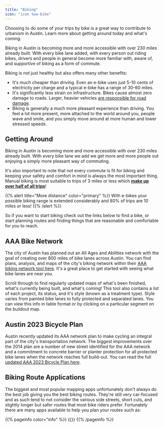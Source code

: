 ```yaml
---
title: "Biking"
icon: "icon twa-bike"
---
```

Choosing to do some of your trips by bike is a great way to contribute to urbanism in Austin. Learn more about getting around today and what's coming.
<!--more-->

Biking in Austin is becoming more and more accessible with over 230 miles already built. With every bike lane added, with every person out riding bikes, drivers and people in general become more familiar with, aware of, and supportive of biking as a form of commute.

Biking is not just healthy but also offers many other benefits:
- It's much cheaper than driving. Even an e-bike uses just 5-10 cents of electricity per charge and a typical e-bike has a range of 30-60 miles.
- It's significantly less strain on infrastructure. Bikes cause almost zero damage to roads. Larger, heavier vehicles [are responsible for road damage](https://en.m.wikipedia.org/wiki/Fourth_power_law).
- Biking is generally a much more pleasant experience than driving. You feel a lot more present, more attached to the world around you, people wave and smile, and you simply move around at more human and lower stressed speeds.

## Getting Around

Biking in Austin is becoming more and more accessible with over 230 miles already built. With every bike lane we add we get more and more people out enjoying a simply more pleasant way of commuting.

It's also important to note that not every commute is fit for biking and keeping your safety and comfort in mind is always the most important thing. Manual biking is most suitable to trips of 3 miles or less which **[make up over half of all trips](https://www.energy.gov/eere/vehicles/articles/fotw-1230-march-21-2022-more-half-all-daily-trips-were-less-three-miles-2021)**!

{{% alert title="More distance" color="primary" %}}
With e-bikes your possible biking range is extended considerably and 80% of trips are 10 miles or less!
{{% /alert %}}

So if you want to start biking check out the links below to find a bike, or start planning routes and finding things that are reasonable and comfortable for you to reach.

## AAA Bike Network

The city of Austin has planned out an All Ages and Abilities network with the goal of creating over 800 miles of bike lanes across Austin. You can find plans, analysis, and maps of the city's biking network within their [AAA biking network tool here](https://austin.maps.arcgis.com/apps/MapJournal/index.html?appid=dba125033d42453491b36ea5fb935eea). It's a great place to get started with seeing what bike lanes are near you.

Scroll through to find regularly updated maps of what's been finished, what's currently being built, and what's coming! This tool also contains a list of each project, its status, and it's style (known as a treatment type). Style varies from painted bike lanes to fully protected and separated lanes. You can view this info in table format or by clicking on a particular segment on the buildout map.

## Austin 2023 Bicycle Plan

Austin recently updated its AAA network plan to make cycling an integral part of the city's transportation network. The biggest improvements over the 2014 plan are a number of new street identified for the AAA network and  a commitment to concrete barrier or planter protection for all protected bike lanes when the network reaches full build-out. You can read the full [updated AAA 2023 Bicycle Plan here](https://acrobat.adobe.com/link/track?uri=urn%3Aaaid%3Ascds%3AUS%3Aab8e2bdd-f183-3e4d-bbc1-187138049fba).

## Biking Route Applications

The biggest and most popular mapping apps unfortunately don't always do the best job giving you the best biking routes. They're still very car-focused and as such tend to not consider the various side streets, short cuts, and slightly longer but safer routes that most bike riders prefer. Fortunately there are many apps available to help you plan your routes such as:

{{% pageinfo color="info" %}}
{{<contribute>}}
{{% /pageinfo %}}